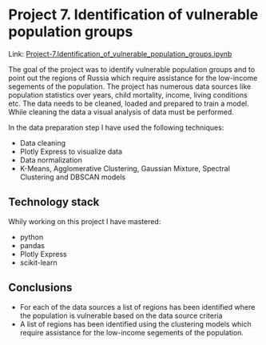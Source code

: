 # Project 7. Identification of vulnerable population groups
Link: [Project-7.Identification_of_vulnerable_population_groups.ipynb](https://github.com/helios12/DataScienceProjects/blob/main/projects/project-7/Project-7.Identification_of_vulnerable_population_groups.ipynb)

The goal of the project was to identify vulnerable population groups and to point out the regions of Russia which require assistance for the low-income segements of the population. The project has numerous data sources like population statistics over years, child mortality, income, living conditions etc. The data needs to be cleaned, loaded and prepared to train a model. While cleaning the data a visual analysis of data must be performed.

In the data preparation step I have used the following techniques:

* Data cleaning
* Plotly Express to visualize data
* Data normalization
* K-Means, Agglomerative Clustering, Gaussian Mixture, Spectral Clustering and DBSCAN models

## Technology stack
Whily working on this project I have mastered:

* python
* pandas
* Plotly Express
* scikit-learn

## Conclusions
* For each of the data sources a list of regions has been identified where the population is vulnerable based on the data source criteria
* A list of regions has been identified using the clustering models which require assistance for the low-income segements of the population.